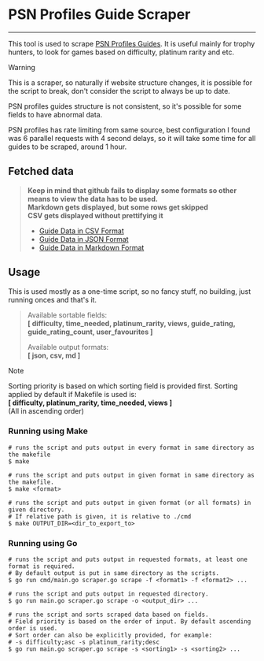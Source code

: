 # PSN Profiles Guide Scraper

----

This tool is used to scrape [PSN Profiles Guides](https://psnprofiles.com/guides/popular). 
It is useful mainly for trophy hunters, to look for games based on difficulty, platinum rarity and etc.

> [!WARNING]
> This is a scraper, so naturally if website structure changes, it is possible for the script to break, don't consider the script to always be up to date.
> 
> PSN profiles guides structure is not consistent, so it's possible for some fields to have abnormal data.
> 
> PSN profiles has rate limiting from same source, best configuration I found was 6 parallel requests with 4 second delays, so it will take some time for all guides to be scraped, around 1 hour.  

## Fetched data
> **Keep in mind that github fails to display some formats so other means to view the data has to be used.**<br/>
> **Markdown gets displayed, but some rows get skipped**<br/>
> **CSV gets displayed without prettifying it**<br/>
> 
> * [Guide Data in CSV Format](https://github.com/giorgtarkha/psnprofiles-guide-scraper/blob/main/data/guide_data.csv)  
> * [Guide Data in JSON Format](https://github.com/giorgtarkha/psnprofiles-guide-scraper/blob/main/data/guide_data.json)  
> * [Guide Data in Markdown Format](https://github.com/giorgtarkha/psnprofiles-guide-scraper/blob/main/data/guide_data.md)

## Usage

This is used mostly as a one-time script, so no fancy stuff, no building, just running onces and that's it.


> Available sortable fields:<br>
> **[ difficulty, time_needed, platinum_rarity, views, guide_rating, guide_rating_count, user_favourites ]**<br>
>
> Available output formats:<br>
> **[ json, csv, md ]**


> [!NOTE]
> Sorting priority is based on which sorting field is provided first. Sorting applied by default if Makefile is used is:<br>
> **[ difficulty, platinum_rarity, time_needed, views ]**<br>
> (All in ascending order)

### Running using Make

```shell
# runs the script and puts output in every format in same directory as the makefile
$ make

# runs the script and puts output in given format in same directory as the makefile.
$ make <format>

# runs the script and puts output in given format (or all formats) in given directory. 
# If relative path is given, it is relative to ./cmd
$ make OUTPUT_DIR=<dir_to_export_to>
```

### Running using Go

```shell
# runs the script and puts output in requested formats, at least one format is required. 
# By default output is put in same directory as the scripts.
$ go run cmd/main.go scraper.go scrape -f <format1> -f <format2> ...

# runs the script and puts output in requested directory.
$ go run main.go scraper.go scrape -o <output_dir> ...

# runs the script and sorts scraped data based on fields. 
# Field priority is based on the order of input. By default ascending order is used. 
# Sort order can also be explicitly provided, for example: 
# -s difficulty;asc -s platinum_rarity;desc
$ go run main.go scraper.go scrape -s <sorting1> -s <sorting2> ...
```
